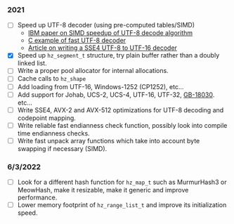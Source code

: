 ### 2021
- [ ] Speed up UTF-8 decoder (using pre-computed tables/SIMD)
  - [IBM paper on SIMD speedup of UTF-8 decode algorithm](https://researcher.watson.ibm.com/researcher/files/jp-INOUEHRS/IPSJPRO2008_SIMDdecoding.pdf)
  - [C example of fast UTF-8 decoder](https://gist.github.com/gorb314/7888804)
  - [Article on writing a SSE4 UTF-8 to UTF-16 decoder](https://woboq.com/blog/utf-8-processing-using-simd.html)
- [x] Speed up `hz_segment_t` structure, try plain buffer rather than a doubly linked list.
- [ ] Write a proper pool allocator for internal allocations.
- [ ] Cache calls to `hz_shape`
- [ ] Add loading from UTF-16, Windows-1252 (CP1252), etc...
- [ ] Add support for Johab, UCS-2, UCS-4, UTF-16, UTF-32, [GB-18030](https://fr.wikipedia.org/wiki/GB_18030). etc...
- [ ] Write SSE4, AVX-2 and AVX-512 optimizations for UTF-8 decoding
and codepoint mapping.
- [ ] Write reliable fast endianness check function, possibly look into compile time endianness checks.
- [ ] Write fast unpack array functions which take into account byte swapping if necessary (SIMD).

### 6/3/2022
- [ ] Look for a different hash function for `hz_map_t` such as MurmurHash3 or MeowHash, 
make it resizable, make it generic and improve performance.
- [ ] Lower memory footprint of `hz_range_list_t` and improve its initialization speed.